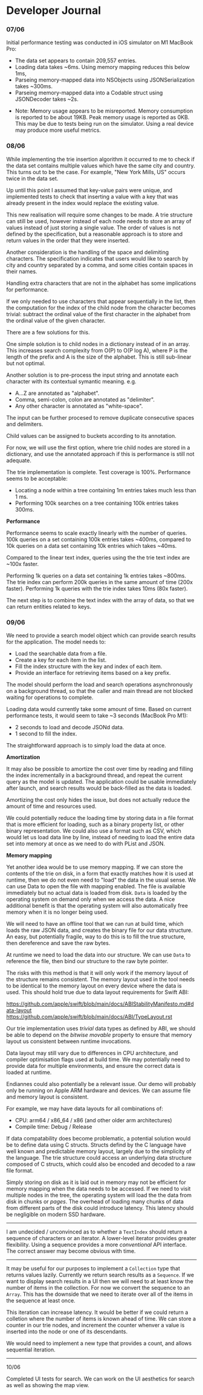 # Developer Journal

### 07/06

Initial performance testing was conducted in iOS simulator on M1 MacBook Pro:

- The data set appears to contain 209,557 entries.
- Loading data takes ~6ms. Using memory mapping reduces this below 1ms, 
- Parseing memory-mapped data into NSObjects using JSONSerialization 
takes ~300ms.  
- Parseing memory-mapped data into a Codable struct using JSONDecoder 
takes ~2s.

* Note: Memory usage appears to be misreported. Memory consumption is reported 
to be about 19KB. Peak memory usage is  reported as 0KB. This may be due to 
tests being run on the simulator. Using a real device may produce more useful 
metrics.

### 08/06

While implementing the trie insertion algorithm it occurred to me to check if 
the data set contains multiple values which have the same city and country. This 
turns out to be the case. For example, "New York Mills, US" occurs twice in the
data set. 

Up until this point I assumed that key-value pairs were unique, and implemented
tests to check that inserting a value with a key that was already present in the
index would replace the existing value.

This new realisation will require some changes to be made. A trie structure can 
still be used, however instead of each node needs to store an array of values 
instead of just storing a single value. The order of values is not defined by 
the specification, but a reasonable approach is to store and return values in 
the order that they were inserted.

Another consideration is the handling of the space and delimiting characters. 
The specification indicates that users would like to search by city and 
country separated by a comma, and some cities contain spaces in their names.

Handling extra characters that are not in the alphabet has some implications 
for performance.

If we only needed to use characters that appear sequentially in the list, then 
the computation for the index of the child node from the character becomes 
trivial: subtract the ordinal value of the first character in the alphabet
from the ordinal value of the given character.

There are a few solutions for this. 

One simple solution is to child nodes in a dictionary instead of in an array. 
This increases search complexity from O(P) to O(P log A), where P is the length 
of the prefix and A is the size of the alphabet. This is still sub-linear but 
not optimal.

Another solution is to pre-process the input string and annotate each character 
with its contextual symantic meaning. e.g. 
- A...Z are annotated as "alphabet".
- Comma, semi-colon, colon are annotated as "delimiter".
- Any other character is annotated as "white-space".

The input can be further procesed to remove duplicate consecutive spaces 
and delimiters.

Child values can be assigned to buckets according to its annotation.  

For now, we will use the first option, where trie child nodes are stored in a 
dictionary, and use the annotated approach if this is performance is still not 
adequate. 

The trie implementation is complete. Test coverage is 100%. Performance seems
to be acceptable:
- Locating a node within a tree containing 1m entries takes much less 
than 1 ms.
- Performing 100k searches on a tree containing 100k entries takes 300ms.

**Performance**

Performance seems to scale exactly linearly with the number of queries. 100k 
queries on a set containing 100k entries takes ~400ms, compared to 10k queries 
on a data set containing 10k entries which takes ~40ms.

Compared to the linear text index, queries using the the trie text index are 
~100x faster.

Performing 1k queries on a data set containing 1k entries takes ~800ms. The trie 
index can perform 200k queries in the same amount of time (200x faster). 
Performing 1k queries with the trie index takes 10ms (80x faster).

The next step is to combine the text index with the array of data, so that we
can return entities related to keys.

### 09/06

We need to provide a search model object which can provide search results for 
the application. The model needs to:
- Load the searchable data from a file.
- Create a key for each item in the list.
- Fill the index structure with the key and index of each item.
- Provide an interface for retrieving items based on a key prefix.

The model should perform the load and search operations asynchronously on a 
background thread, so that the caller and main thread are not blocked waiting
for operations to complete.

Loading data would currently take some amount of time. Based on current 
performance tests, it would seem to take ~3 seconds (MacBook Pro M1):
- 2 seconds to load and decode JSONd data.
- 1 second to fill the index.

The straightforward approach is to simply load the data at once.

**Amortization**

It may also be possible to amortize the cost over time by reading and filling
the index incrementally in a background thread, and repeat the current query 
as the model is updated. The application could be usable immediately after 
launch, and search results would be back-filled as the data is loaded. 

Amortizing the cost only hides the issue, but does not actually reduce the 
amount of time and resources used.

We could potentially reduce the loading time by storing data in a file format
that is more efficient for loading, such as a binary property list, or other 
binary representation. We could also use a format such as CSV, which would let
us load data line by line, instead of needing to load the entire data set into
memory at once as we need to do with PList and JSON. 

**Memory mapping**

Yet another idea would be to use memory mapping. If we can store the contents
of the trie on disk, in a form that exactly matches how it is used at runtime,
then we do not even need to "load" the data in the usual sense. We can use Data
to open the file with mapping enabled. The file is available immediately but no
actual data is loaded from disk. `Data` is loaded by the operating system on 
demand only when we access the data. A nice additional benefit is that the 
operating system will also automatically free memory when it is no longer being
used.

We will need to have an offline tool that we can run at build time, which
loads the raw JSON data, and creates the binary file for our data structure. An
easy, but potentially fragile, way to do this is to fill the true structure, 
then dereference and save the raw bytes.

At runtime we need to load the data into our structure. We can use `Data` to 
reference the file, then bind our structure to the raw byte pointer.

The risks with this method is that it will only work if the memory layout of the
structure remains consistent. The memory layout used in the tool needs to be 
identical to the memory layout on every device where the data is used. This
should hold true due to data layout requirements for Swift ABI:

https://github.com/apple/swift/blob/main/docs/ABIStabilityManifesto.md#data-layout
https://github.com/apple/swift/blob/main/docs/ABI/TypeLayout.rst

Our trie implementation uses *trivial* data types as defined by ABI, we should
be able to depend on the _bitwise movable_ property to ensure that memory
layout us consistent between runtime invocations. 

Data layout may still vary due to differences in CPU architecture, and compiler
optimisation flags used at build time. We may potentially need to provide data
for multiple environments, and ensure the correct data is loaded at runtime. 

Endiannes could also potentially be a relevant issue. Our demo will probably 
only be running on Apple ARM hardware and devices. We can assume file and 
memory layout is consistent. 

For example, we may have data layouts for all combinations of: 
- CPU: arm64 / x86_64 / x86 (and other older arm architectures)
- Compile time: Debug / Release 

If data compatability does become problematic, a potential solution would be to
define data using C structs. Structs defind by the C language have well known 
and predictable memory layout, largely due to the simplicity of the language. 
The trie structure could access an underlying data structure composed of C 
structs, which could also be encoded and decoded to a raw file format.

Simply storing on disk as it is laid out in memory may not be efficient for 
memory mapping when the data needs to be accessed. If we need to visit multiple
nodes in the tree, the operating system will load the the data from disk in 
chunks or _pages_. The overhead of loading many chunks of data from different 
parts of the disk could introduce latency. This latency should be negligible
on modern SSD hardware. 

---
 
I am undecided / unconvinced as to whether a `TextIndex` should return a 
sequence of characters or an iterator. A lower-level iterator provides greater
flexibility. Using a sequence provides a more _conventional_ API interface. The 
correct answer may become obvious with time.

---

It may be useful for our purposes to implement a `Collection` type that returns 
values lazily. Currently we return search results as a `Sequence`. If we want
to display search results in a UI then we will need to at least know the number
of items in the collection. For now we convert the sequence to an `Array`. This
has the downside that we need to iterate over all of the items in the 
sequence at least once.  

This iteration can increase latency. It would be better if we could return a 
colletion where the number of items is known ahead of time. We can store a 
counter in our trie nodes, and increment the counter whenver a value is inserted
into the node or one of its descendants.

We would need to implement a new type that provides a count, and allows 
sequential iteration.

---  

10/06

Completed UI tests for search. We can work on the UI aesthetics for search as 
well as showing the map view.

